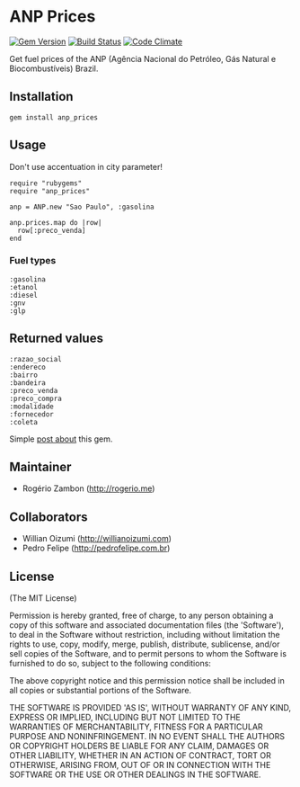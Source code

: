 # ANP Prices

[![Gem Version](https://badge.fury.io/rb/anp_prices.png)](http://badge.fury.io/rb/anp_prices)
[![Build Status](https://travis-ci.org/rogeriozambon/anp_prices.png?branch=master)](https://travis-ci.org/rogeriozambon/anp_prices)
[![Code Climate](https://codeclimate.com/github/rogeriozambon/anp_prices.png)](https://codeclimate.com/github/rogeriozambon/anp_prices)

Get fuel prices of the ANP (Agência Nacional do Petróleo, Gás Natural e Biocombustíveis) Brazil.

## Installation

~~~.ruby
gem install anp_prices
~~~

## Usage

Don't use accentuation in city parameter!

~~~.ruby
require "rubygems"
require "anp_prices"

anp = ANP.new "Sao Paulo", :gasolina

anp.prices.map do |row|
  row[:preco_venda]
end
~~~

### Fuel types
~~~
:gasolina
:etanol
:diesel
:gnv
:glp
~~~

## Returned values
~~~
:razao_social
:endereco
:bairro
:bandeira
:preco_venda
:preco_compra
:modalidade
:fornecedor
:coleta
~~~

Simple [post about](http://rogerio.me/gem-para-consulta-de-precos-de-combustiveis) this gem.

## Maintainer

* Rogério Zambon (http://rogerio.me)

## Collaborators

* Willian Oizumi (http://willianoizumi.com)
* Pedro Felipe (http://pedrofelipe.com.br)

## License

(The MIT License)

Permission is hereby granted, free of charge, to any person obtaining a copy of this software and associated documentation files (the 'Software'), to deal in the Software without restriction, including without limitation the rights to use, copy, modify, merge, publish, distribute, sublicense, and/or sell copies of the Software, and to permit persons to whom the Software is furnished to do so, subject to the following conditions:

The above copyright notice and this permission notice shall be included in all copies or substantial portions of the Software.

THE SOFTWARE IS PROVIDED 'AS IS', WITHOUT WARRANTY OF ANY KIND, EXPRESS OR IMPLIED, INCLUDING BUT NOT LIMITED TO THE WARRANTIES OF MERCHANTABILITY, FITNESS FOR A PARTICULAR PURPOSE AND NONINFRINGEMENT. IN NO EVENT SHALL THE AUTHORS OR COPYRIGHT HOLDERS BE LIABLE FOR ANY CLAIM, DAMAGES OR OTHER LIABILITY, WHETHER IN AN ACTION OF CONTRACT, TORT OR OTHERWISE, ARISING FROM, OUT OF OR IN CONNECTION WITH THE SOFTWARE OR THE USE OR OTHER DEALINGS IN THE SOFTWARE.
